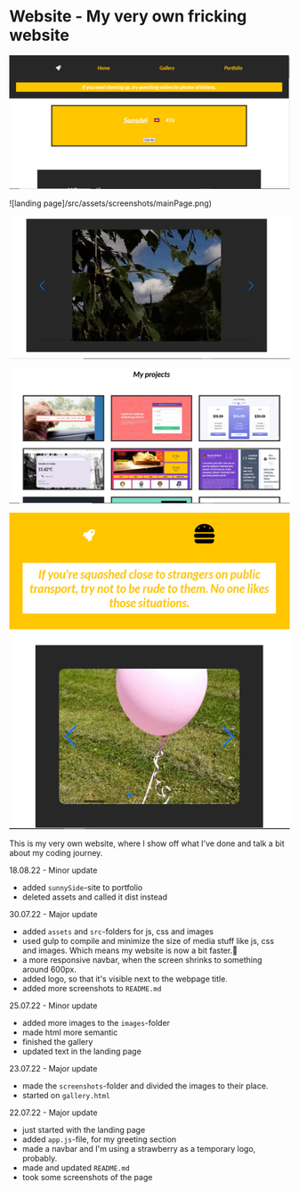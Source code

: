 ﻿# Website - My very own fricking website

![top section](/src/assets/screenshots/website.png)

![landing page]/src/assets/screenshots/mainPage.png)

![gallery](/src/assets/screenshots/galleryPage.png)

![portfolio](/src/assets/screenshots/portfolio.png)

![responsive navbar](/src/assets/screenshots/responsiveNavbar.png)

This is my very own website, where I show off what I've done and talk a bit about my coding journey.

18.08.22 - Minor update
- added `sunnySide`-site to portfolio
- deleted assets and called it dist instead


30.07.22 - Major update
- added `assets` and `src`-folders for js, css and images
- used gulp to compile and minimize the size of media stuff like js, css and images. Which means my website is now a bit faster.🚀 
- a more responsive navbar, when the screen shrinks to something around 600px.
- added logo, so that it's visible next to the webpage title.
- added more screenshots to `README.md`

25.07.22 - Minor update
- added more images to the `images`-folder
- made html more semantic
- finished the gallery
- updated text in the landing page

23.07.22 - Major update
- made the `screenshots`-folder and divided the images to their place.
- started on `gallery.html` 


22.07.22 - Major update
- just started with the landing page
- added `app.js`-file, for my greeting section
- made a navbar and I'm using a strawberry as a temporary logo, probably.
- made and updated `README.md`
- took some screenshots of the page
